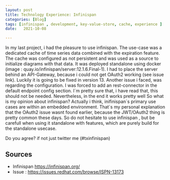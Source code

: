 ```yaml
---
layout: post
title: Technology Experience: Infinispan
categories: [Blog]
tags: [infinispan , development, key-value-store, cache, experience ]
date:   2021-10-08

---
```

In my last project, i had the pleasure to use infinispan. The use-case was a dedicated cache of time series data combined with the expiration feature.
The cache was configured as not persistent and was used as a source to initialize diagrams with that data. It was deployed standalone using docker (image : quay.io/infinispan/server:12.1.6.Final-1). 
I had to place the server behind an API-Gateway, because i could not get OAuth2 working (see issue link). Luckily it is going to be fixed in version 13. Another issue i faced, was regarding the configuration.
I was forced to add an rest-connector in the default endpoint config section. I´m pretty sure that, i have read that, this should not be needed. Nevertheless, in the end it works pretty well
So what is my opinion about infinispan?  Actually i think, inifinispan´s primary use cases are within an embedded environment.
That´s my personal explanation that the OAuth2 issue wasnt found earlier, because the JWT/OAuth2 thing is pretty common these days. 
So do not hesitate to use infinispan , but be carefull when using it standalone with features, which are purely build for the standalone usecase. 

Do you agree? if not just twitter me (#txinfinispan)

## Sources

* Infinispan https://infinispan.org/
* Issue : https://issues.redhat.com/browse/ISPN-13173
